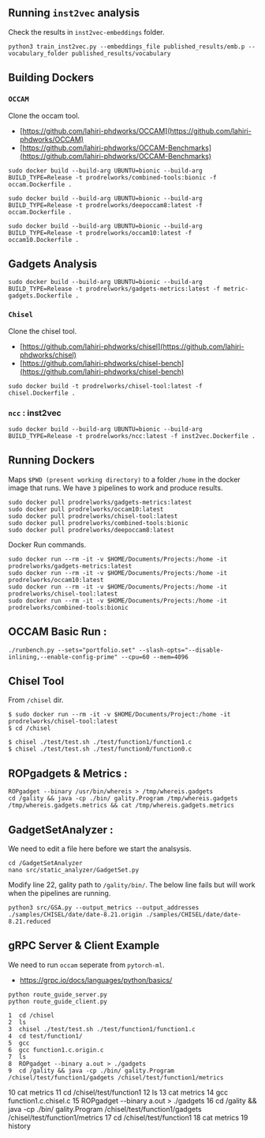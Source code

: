 ## Running `inst2vec` analysis

Check the results in ```inst2vec-embeddings``` folder. 

```
python3 train_inst2vec.py --embeddings_file published_results/emb.p --vocabulary_folder published_results/vocabulary 
```

## Building Dockers

### `OCCAM`

Clone the occam tool. 

- [https://github.com/lahiri-phdworks/OCCAM](https://github.com/lahiri-phdworks/OCCAM)
- [https://github.com/lahiri-phdworks/OCCAM-Benchmarks](https://github.com/lahiri-phdworks/OCCAM-Benchmarks)

```
sudo docker build --build-arg UBUNTU=bionic --build-arg BUILD_TYPE=Release -t prodrelworks/combined-tools:bionic -f occam.Dockerfile .
```

```
sudo docker build --build-arg UBUNTU=bionic --build-arg BUILD_TYPE=Release -t prodrelworks/deepoccam8:latest -f occam.Dockerfile .
```

```
sudo docker build --build-arg UBUNTU=bionic --build-arg BUILD_TYPE=Release -t prodrelworks/occam10:latest -f occam10.Dockerfile .
```

## Gadgets Analysis 

```
sudo docker build --build-arg UBUNTU=bionic --build-arg BUILD_TYPE=Release -t prodrelworks/gadgets-metrics:latest -f metric-gadgets.Dockerfile .
```

### `Chisel`

Clone the chisel tool. 

- [https://github.com/lahiri-phdworks/chisel](https://github.com/lahiri-phdworks/chisel)
- [https://github.com/lahiri-phdworks/chisel-bench](https://github.com/lahiri-phdworks/chisel-bench)

```
sudo docker build -t prodrelworks/chisel-tool:latest -f chisel.Dockerfile .
```

### `ncc` : inst2vec 

```
sudo docker build --build-arg UBUNTU=bionic --build-arg BUILD_TYPE=Release -t prodrelworks/ncc:latest -f inst2vec.Dockerfile .
```

## Running Dockers

Maps ```$PWD (present working directory)``` to a folder ```/home``` in the docker image that runs. We have ```3``` pipelines to work and produce results. 

```
sudo docker pull prodrelworks/gadgets-metrics:latest
sudo docker pull prodrelworks/occam10:latest
sudo docker pull prodrelworks/chisel-tool:latest
sudo docker pull prodrelworks/combined-tools:bionic
sudo docker pull prodrelworks/deepoccam8:latest
```

Docker Run commands. 

```
sudo docker run --rm -it -v $HOME/Documents/Projects:/home -it prodrelworks/gadgets-metrics:latest
sudo docker run --rm -it -v $HOME/Documents/Projects:/home -it prodrelworks/occam10:latest
sudo docker run --rm -it -v $HOME/Documents/Projects:/home -it prodrelworks/chisel-tool:latest
sudo docker run --rm -it -v $HOME/Documents/Projects:/home -it prodrelworks/combined-tools:bionic
```

## OCCAM Basic Run : 

```
./runbench.py --sets="portfolio.set" --slash-opts="--disable-inlining,--enable-config-prime" --cpu=60 --mem=4096
```

## Chisel Tool 

From ```/chisel``` dir.

```
$ sudo docker run --rm -it -v $HOME/Documents/Project:/home -it prodrelworks/chisel-tool:latest
$ cd /chisel
```

```
$ chisel ./test/test.sh ./test/function1/function1.c
$ chisel ./test/test.sh ./test/function0/function0.c
```

## ROPgadgets & Metrics : 

```
ROPgadget --binary /usr/bin/whereis > /tmp/whereis.gadgets
cd /gality && java -cp ./bin/ gality.Program /tmp/whereis.gadgets /tmp/whereis.gadgets.metrics && cat /tmp/whereis.gadgets.metrics
```

## GadgetSetAnalyzer : 

We need to edit a file here before we start the analsysis. 

```
cd /GadgetSetAnalyzer
nano src/static_analyzer/GadgetSet.py 
```
Modify line 22, gality path to ```/gality/bin/```. The below line fails but will work when the pipelines are running. 

```
python3 src/GSA.py --output_metrics --output_addresses ./samples/CHISEL/date/date-8.21.origin ./samples/CHISEL/date/date-8.21.reduced 
```

## gRPC Server & Client Example

We need to run ```occam``` seperate from ```pytorch-ml```. 

- https://grpc.io/docs/languages/python/basics/

```
python route_guide_server.py
python route_guide_client.py
```


    1  cd /chisel
    2  ls
    3  chisel ./test/test.sh ./test/function1/function1.c
    4  cd test/function1/
    5  gcc 
    6  gcc function1.c.origin.c 
    7  ls
    8  ROPgadget --binary a.out > ./gadgets
    9  cd /gality && java -cp ./bin/ gality.Program /chisel/test/function1/gadgets /chisel/test/function1/metrics
   10  cat metrics
   11  cd /chisel/test/function1
   12  ls
   13  cat metrics 
   14  gcc function1.c.chisel.c 
   15  ROPgadget --binary a.out > ./gadgets
   16  cd /gality && java -cp ./bin/ gality.Program /chisel/test/function1/gadgets /chisel/test/function1/metrics
   17  cd /chisel/test/function1
   18  cat metrics
   19  history
